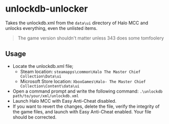 # unlockdb-unlocker
Takes the unlockdb.xml from the `data\ui` directory of Halo MCC and unlocks everything, even the unlisted items.
> The game version shouldn't matter unless 343 does some tomfoolery

## Usage
- Locate the unlockdb.xml file; 
    - Steam location: `steamapps\common\Halo The Master Chief Collection\Data\ui`
    - Microsoft Store location: `XboxGames\Halo- The Master Chief Collection\Content\data\ui`
- Open a command prompt and write the following command: `.\unlockdb path/to/your/xml/unlockdb.xml`
- Launch Halo MCC with Easy Anti-Cheat disabled.
- If you want to revert the changes, delete the file, verify the integrity of the game files, and launch with Easy Anti-Cheat enabled. Your file should be corrected.
